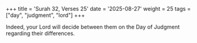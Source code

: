 +++
title = 'Surah 32, Verses 25'
date = '2025-08-27'
weight = 25
tags = ["day", "judgment", "lord"]
+++

Indeed, your Lord will decide between them on the Day of Judgment regarding their differences.